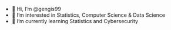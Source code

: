 - 👋 Hi, I’m @gengis99
- 👀 I’m interested in Statistics, Computer Science & Data Science
- 🌱 I’m currently learning Statistics and Cybersecurity

<!---
gengis99/gengis99 is a ✨ special ✨ repository because its `README.md` (this file) appears on your GitHub profile.
You can click the Preview link to take a look at your changes.
--->
